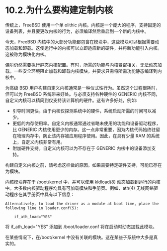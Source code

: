 # 10.2.为什么要构建定制内核

传统上，FreeBSD 使用一个单 olithic 内核。内核是一个庞大的程序，支持固定的设备列表，并且要更改内核的行为，必须编译然后重启到一个新的内核中。

今天，FreeBSD 内核中的大部分功能都包含在模块中，这些模块可以根据需要动态加载和卸载。这使运行中的内核可以立即适应新的硬件，并将新功能引入内核。这被称为模块化内核。

偶尔仍然需要执行静态内核配置。有时，所需的功能与内核紧密相关，无法动态加载。一些安全环境阻止加载和卸载内核模块，并要求只需将所需功能静态编译到内核中。

为高级 BSD 用户构建自定义内核通常是一种仪式性行为。虽然这个过程很耗时，但可以为 FreeBSD 系统带来好处。与必须支持各种硬件的 GENERIC 内核不同，自定义内核可以精简到仅支持该计算机的硬件。这有许多好处，例如:

* 引导时间更快。由于内核仅探测系统中的硬件，系统启动所需的时间可以减少。
* 更低的内存使用率。自定义内核通常通过省略未使用的功能和设备驱动程序，比 GENERIC 内核使用更少的内存。这一点非常重要，因为内核代码始终驻留在物理内存中，防止该内存被应用程序使用。因此，在具有少量 RAM 的系统上，自定义内核非常有用。
* 附加硬件支持。自定义内核可以为不存在于 GENERIC 内核中的设备添加支持。

构建自定义内核之前，请考虑这样做的原因。如果需要特定硬件支持，可能已存在为模块。

内核模块存在于 /boot/kernel 中，并可以使用 kldload(8) 动态加载到运行的内核中。大多数内核驱动程序均具有可加载模块和手册页。例如，ath(4) 无线网络驱动程序在其手册页中具有以下信息：

```
Alternatively, to load the driver as a module at boot time, place the
following line in loader.conf(5):

    if_ath_load="YES"
```

将 if_ath_load="YES" 添加到 /boot/loader.conf 将在启动时动态加载此模块。

在某些情况下，在/boot/kernel 中没有关联的模块。这在某些子系统中大多是真实的。
